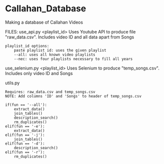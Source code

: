 # Callahan_Database
Making a database of Callahan Videos

FILES:
use_api.py <playlist_id>
    Uses Youtube API to produce file "raw_data.csv". Includes video ID and all data apart from Songs

    playlist_id options: 
        paste playlist id: uses the given playlist
        --all: uses all known video playlists
        --nec: uses four playlists necessary to fill all years

use_selenium.py <playlist_id>
    Uses Selenium to produce "temp_songs.csv". Includes only video ID and Songs

utils.py <functions>

    Requires: raw_data.csv and temp_songs.csv
    NOTE: Add columns 'ID' and 'Songs' to header of temp_songs.csv

    if(fun == '--all'):
        extract_data()
        join_tables()
        description_search()
        rm_duplicates()
    elif(fun == '-e'):
        extract_data()
    elif(fun == '-j'):
        join_tables()
    elif(fun == '-d'):
        description_search()
    elif(fun == '-r'):
        rm_duplicates()


